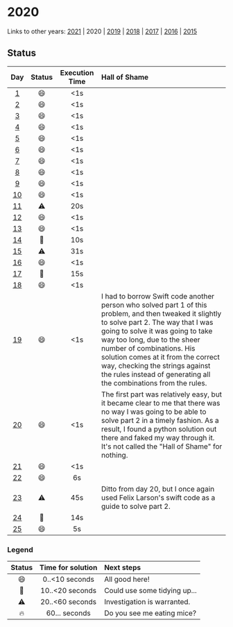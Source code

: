 # 2020
Links to other years: [2021](https://github.com/Wave39/AdventOfCode/blob/master/AdventOfCode/Puzzles/2021/README.md) |
2020 |
[2019](https://github.com/Wave39/AdventOfCode/blob/master/AdventOfCode/Puzzles/2019/README.md) |
[2018](https://github.com/Wave39/AdventOfCode/blob/master/AdventOfCode/Puzzles/2018/README.md) |
[2017](https://github.com/Wave39/AdventOfCode/blob/master/AdventOfCode/Puzzles/2017/README.md) |
[2016](https://github.com/Wave39/AdventOfCode/blob/master/AdventOfCode/Puzzles/2016/README.md) |
[2015](https://github.com/Wave39/AdventOfCode/blob/master/AdventOfCode/Puzzles/2015/README.md)

## Status

| Day | Status | Execution Time | Hall of Shame |
| :---: | :---: | :---: | :--- |
| [1](https://adventofcode.com/2020/day/1) | :smile: | <1s |
| [2](https://adventofcode.com/2020/day/2) | :smile: | <1s |
| [3](https://adventofcode.com/2020/day/3) | :smile: | <1s |
| [4](https://adventofcode.com/2020/day/4) | :smile: | <1s |
| [5](https://adventofcode.com/2020/day/5) | :smile: | <1s |
| [6](https://adventofcode.com/2020/day/6) | :smile: | <1s |
| [7](https://adventofcode.com/2020/day/7) | :smile: | <1s |
| [8](https://adventofcode.com/2020/day/8) | :smile: | <1s |
| [9](https://adventofcode.com/2020/day/9) | :smile: | <1s |
| [10](https://adventofcode.com/2020/day/10) | :smile: | <1s |
| [11](https://adventofcode.com/2020/day/11) | :warning: | 20s |
| [12](https://adventofcode.com/2020/day/12) | :smile: | <1s |
| [13](https://adventofcode.com/2020/day/13) | :smile: | <1s |
| [14](https://adventofcode.com/2020/day/14) | :eyes: | 10s |
| [15](https://adventofcode.com/2020/day/15) | :warning: | 31s |
| [16](https://adventofcode.com/2020/day/16) | :smile: | <1s |
| [17](https://adventofcode.com/2020/day/17) | :eyes: | 15s |
| [18](https://adventofcode.com/2020/day/18) | :smile: | <1s |
| [19](https://adventofcode.com/2020/day/19) | :smile: | <1s | I had to borrow Swift code another person who solved part 1 of this problem, and then tweaked it slightly to solve part 2. The way that I was going to solve it was going to take way too long, due to the sheer number of combinations. His solution comes at it from the correct way, checking the strings against the rules instead of generating all the combinations from the rules. |
| [20](https://adventofcode.com/2020/day/20) | :smile: | <1s | The first part was relatively easy, but it became clear to me that there was no way I was going to be able to solve part 2 in a timely fashion. As a result, I found a python solution out there and faked my way through it. It's not called the "Hall of Shame" for nothing. |
| [21](https://adventofcode.com/2020/day/21) | :smile: | <1s |
| [22](https://adventofcode.com/2020/day/22) | :smile: | 6s |
| [23](https://adventofcode.com/2020/day/23) | :warning: | 45s | Ditto from day 20, but I once again used Felix Larson's swift code as a guide to solve part 2. |
| [24](https://adventofcode.com/2020/day/24) | :eyes: | 14s |
| [25](https://adventofcode.com/2020/day/25) | :smile: | 5s |

### Legend

| Status | Time for solution | Next steps |
| :---: | :---: | :--- |
| :smile: | 0..<10 seconds | All good here! |
| :eyes: | 10..<20 seconds | Could use some tidying up... |
| :warning: | 20..<60 seconds | Investigation is warranted. |
| :fire: | 60... seconds | Do you see me eating mice? |
